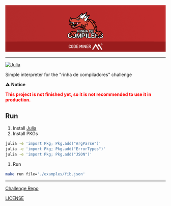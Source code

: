 <div align="center">
  <a href="https://github.com/aripiprazole/rinha-de-compiler" alt="Link para o repositório da Rinha de Compiladores" target="_blank">
    <img src="https://raw.githubusercontent.com/aripiprazole/rinha-de-compiler/main/img/banner.png" alt="Logo da Rinha de Compilers">
  </a>
</div>

---

[![Julia](https://github.com/cleissonbarbosa/rinha-compiladores-julia/actions/workflows/julia.yml/badge.svg)](https://github.com/cleissonbarbosa/rinha-compiladores-julia/actions/workflows/julia.yml)

Simple interpreter for the "rinha de compiladores" challenge

⚠️ **Notice**

**<span style="color:red">This project is not finished yet, so it is not recommended to use it in production.</span>**

## Run

1. Install [Julia](https://julialang.org/downloads/)
1. Install PKGs
```bash
julia -e 'import Pkg; Pkg.add("ArgParse")'
julia -e 'import Pkg; Pkg.add("ErrorTypes")'
julia -e 'import Pkg; Pkg.add("JSON")'
```
1. Run
```bash
make run file='./examples/fib.json'
```
---

[Challenge Repo](https://github.com/aripiprazole/rinha-de-compiler)

[LICENSE](LICENSE)